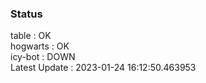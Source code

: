### Status


table : OK  
hogwarts : OK  
icy-bot : DOWN  
Latest Update : 2023-01-24 16:12:50.463953
